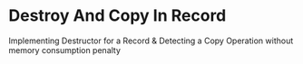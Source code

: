 # Destroy And Copy In Record
Implementing Destructor for a Record &amp; Detecting a Copy Operation without memory consumption penalty

